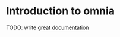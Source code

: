 # Introduction to omnia

TODO: write [great documentation](http://jacobian.org/writing/what-to-write/)
